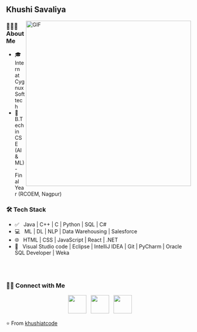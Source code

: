 <h2> Khushi Savaliya</h2>
<img align="right" alt="GIF" src="https://media.giphy.com/media/L1R1tvI9svkIWwpVYr/giphy.gif" width="450"/>

<h3> 👨🏻‍💻 About Me </h3>

- 🎓 &nbsp; Intern at Cygnux Softtech 
- 🔭 &nbsp; B.Tech in CSE (AI & ML) - Final Year (RCOEM, Nagpur) 
<!-- - 🎓 &nbsp; Studying Computer Science, computer programming and Mathematics.
- 💼 &nbsp; Android developer and front-end web developer.
- 🌱 &nbsp; Enthusiast in cyber Security and Artificial Intelligence .
- ✍️ &nbsp; Watching Anime and trying out latest design trends as hobbies/side hustles.
- ☕ &nbsp; I belive, a perfect cup of coffee can be the ultimate solution for any stress.-->

<h3>🛠 Tech Stack</h3>

- ✅ &nbsp; Java | C++ | C | Python | SQL | C#
- 💻  &nbsp; ML | DL | NLP | Data Warehousing | Salesforce
- 🌐 &nbsp; HTML | CSS | JavaScript | React | .NET
- 🔧 &nbsp; Visual Studio code | Eclipse | IntelliJ IDEA | Git | PyCharm | Oracle SQL Developer | Weka

<br>

<!-- <img align="center" src="https://github-readme-stats.vercel.app/api?username=devSouvik&include_all_commits=true&count_private=true&show_icons=true&line_height=20&title_color=7A7ADB&icon_color=2234AE&text_color=D3D3D3&bg_color=0,000000,130F40" alt="devSouvik's Github Stats"> -->

</br>

<!-- [![Top Langs](https://github-readme-stats.vercel.app/api/top-langs/?username=devSouvik&layout=compact&text_color=daf7dc&bg_color=151515)](https://github.com/devSouvik/github-readme-stats) -->


<h3> 🤝🏻 Connect with Me </h3>

<p align="center">
&nbsp; <a href="https://www.instagram.com/khushisavaliya__/" target="_blank" rel="noopener noreferrer"><img src="https://img.icons8.com/plasticine/100/000000/instagram-new.png" width="50" /></a>  
&nbsp; <a href="https://www.linkedin.com/in/khushi-savaliya-ba5124215/" target="_blank" rel="noopener noreferrer"><img src="https://img.icons8.com/plasticine/100/000000/linkedin.png" width="50" /></a>
&nbsp; <a href="mailto:khushisavaliya22@gmail.com" target="_blank" rel="noopener noreferrer"><img src="https://img.icons8.com/plasticine/100/000000/gmail.png"  width="50" /></a>
</p>

⭐️ From [khushiatcode](https://github.com/khushiatcode)


